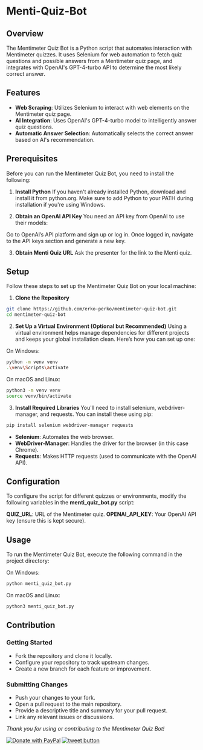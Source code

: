 # Menti-Quiz-Bot

## Overview
The Mentimeter Quiz Bot is a Python script that automates interaction with Mentimeter quizzes. It uses Selenium for web automation to fetch quiz questions and possible answers from a Mentimeter quiz page, and integrates with OpenAI's GPT-4-turbo API to determine the most likely correct answer.

## Features
- **Web Scraping**: Utilizes Selenium to interact with web elements on the Mentimeter quiz page.
- **AI Integration**: Uses OpenAI's GPT-4-turbo model to intelligently answer quiz questions.
- **Automatic Answer Selection**: Automatically selects the correct answer based on AI's recommendation.

## Prerequisites
Before you can run the Mentimeter Quiz Bot, you need to install the following:
1. **Install Python**
If you haven't already installed Python, download and install it from python.org. Make sure to add Python to your PATH during installation if you're using Windows.

2. **Obtain an OpenAI API Key**
You need an API key from OpenAI to use their models:

Go to OpenAI’s API platform and sign up or log in.
Once logged in, navigate to the API keys section and generate a new key.

3. **Obtain Menti Quiz URL**
Ask the presenter for the link to the Menti quiz.

## Setup
Follow these steps to set up the Mentimeter Quiz Bot on your local machine:

1. **Clone the Repository**
```bash
git clone https://github.com/erko-perko/mentimeter-quiz-bot.git
cd mentimeter-quiz-bot
```

2. **Set Up a Virtual Environment (Optional but Recommended)**
Using a virtual environment helps manage dependencies for different projects and keeps your global installation clean. Here’s how you can set up one:

On Windows:
```bash
python -m venv venv
.\venv\Scripts\activate
```
On macOS and Linux:
```bash
python3 -m venv venv
source venv/bin/activate
```

3. **Install Required Libraries**
You'll need to install selenium, webdriver-manager, and requests. You can install these using pip:
```bash
pip install selenium webdriver-manager requests
```
- **Selenium**: Automates the web browser.
- **WebDriver-Manager**: Handles the driver for the browser (in this case Chrome).
- **Requests**: Makes HTTP requests (used to communicate with the OpenAI API).

## Configuration
To configure the script for different quizzes or environments, modify the following variables in the **menti_quiz_bot.py** script:

**QUIZ_URL**: URL of the Mentimeter quiz.
**OPENAI_API_KEY**: Your OpenAI API key (ensure this is kept secure).

## Usage
To run the Mentimeter Quiz Bot, execute the following command in the project directory:

On Windows:
```bash
python menti_quiz_bot.py
```
On macOS and Linux:
```bash
python3 menti_quiz_bot.py
```
## Contribution

### Getting Started
- Fork the repository and clone it locally.
- Configure your repository to track upstream changes.
- Create a new branch for each feature or improvement.

### Submitting Changes
- Push your changes to your fork.
- Open a pull request to the main repository.
- Provide a descriptive title and summary for your pull request.
- Link any relevant issues or discussions.

*Thank you for using or contributing to the Mentimeter Quiz Bot!*

[![Donate with PayPal](https://img.shields.io/badge/Donate-PayPal-green.svg)](https://www.paypal.com/donate/?hosted_button_id=VN2Y3KTX28JMC)
<a href="https://twitter.com/intent/tweet?text=Check+out+this+repository!&url=https%3A%2F%2Fgithub.com%2Ferko-perko%2FMenti-Quiz-Bot&hashtags=github+menti+openai+gpt&original_referer=http%3A%2F%2Fgithub.com%2F&tw_p=tweetbutton" target="_blank">
  <img src="http://jpillora.com/github-twitter-button/img/tweet.png"
       alt="tweet button" title="Check out this repository!"></img>
</a>
